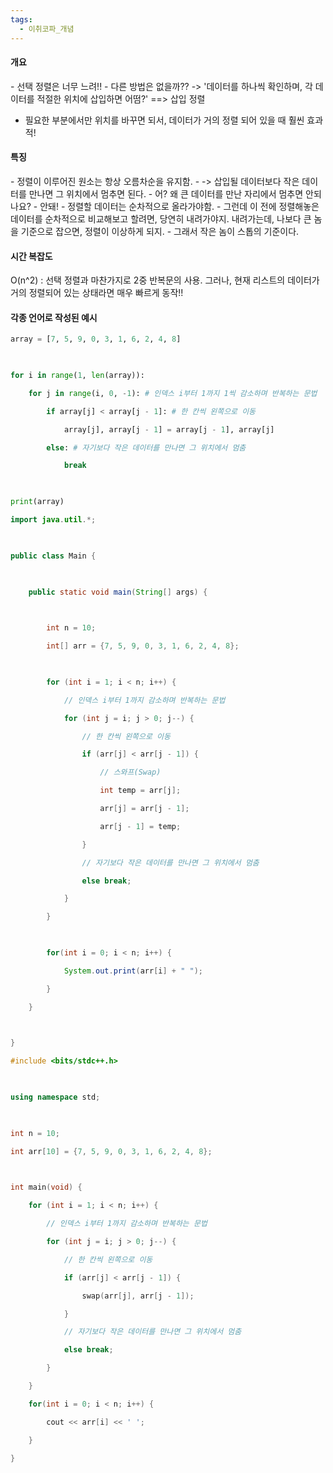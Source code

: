 ```yaml
---
tags:
  - 이취코파_개념
---
```

<h4>개요</h4>
- 선택 정렬은 너무 느려!!
- 다른 방법은 없을까??  -> '데이터를 하나씩 확인하며, 각 데이터를 적절한 위치에 삽입하면 어떰?'
==> 삽입 정렬

- 필요한 부분에서만 위치를 바꾸면 되서, 데이터가 거의 정렬 되어 있을 때 훨씬 효과적!

<h4>특징</h4>
- 정렬이 이루어진 원소는 항상 오름차순을 유지함.
	- -> 삽입될 데이터보다 작은 데이터를 만나면 그 위치에서 멈추면 된다.
		- 어? 왜 큰 데이터를 만난 자리에서 멈추면 안되나요?
		- 안돼!
			- 정렬할 데이터는 순차적으로 올라가야함.
			- 그런데 이 전에 정렬해놓은 데이터를 순차적으로 비교해보고 할려면, 당연히 내려가야지. 내려가는데, 나보다 큰 놈을 기준으로 잡으면, 정렬이 이상하게 되지.
				- 그래서 작은 놈이 스톱의 기준이다.

<h4>시간 복잡도</h4>
O(n^2) : 선택 정렬과 마찬가지로 2중 반복문의 사용.
그러나, 현재 리스트의 데이터가 거의 정렬되어 있는 상태라면 매우 빠르게 동작!!
<h4>각종 언어로 작성된 예시</h4>

```Python
array = [7, 5, 9, 0, 3, 1, 6, 2, 4, 8]

  

for i in range(1, len(array)):

    for j in range(i, 0, -1): # 인덱스 i부터 1까지 1씩 감소하며 반복하는 문법

        if array[j] < array[j - 1]: # 한 칸씩 왼쪽으로 이동

            array[j], array[j - 1] = array[j - 1], array[j]

        else: # 자기보다 작은 데이터를 만나면 그 위치에서 멈춤

            break

  

print(array)
```

```Java
import java.util.*;

  

public class Main {

  

    public static void main(String[] args) {

  

        int n = 10;

        int[] arr = {7, 5, 9, 0, 3, 1, 6, 2, 4, 8};

  

        for (int i = 1; i < n; i++) {

            // 인덱스 i부터 1까지 감소하며 반복하는 문법

            for (int j = i; j > 0; j--) {

                // 한 칸씩 왼쪽으로 이동

                if (arr[j] < arr[j - 1]) {

                    // 스와프(Swap)

                    int temp = arr[j];

                    arr[j] = arr[j - 1];

                    arr[j - 1] = temp;

                }

                // 자기보다 작은 데이터를 만나면 그 위치에서 멈춤

                else break;

            }

        }

  

        for(int i = 0; i < n; i++) {

            System.out.print(arr[i] + " ");

        }

    }

  

}
```

```cpp
#include <bits/stdc++.h>

  

using namespace std;

  

int n = 10;

int arr[10] = {7, 5, 9, 0, 3, 1, 6, 2, 4, 8};

  

int main(void) {

    for (int i = 1; i < n; i++) {

        // 인덱스 i부터 1까지 감소하며 반복하는 문법

        for (int j = i; j > 0; j--) {

            // 한 칸씩 왼쪽으로 이동

            if (arr[j] < arr[j - 1]) {

                swap(arr[j], arr[j - 1]);

            }

            // 자기보다 작은 데이터를 만나면 그 위치에서 멈춤

            else break;

        }

    }

    for(int i = 0; i < n; i++) {

        cout << arr[i] << ' ';

    }

}
```
